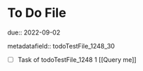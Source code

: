 # To Do File

due:: 2022-09-02

metadatafield:: todoTestFile_1248_30

- [ ] Task of todoTestFile_1248 1 [[Query me]]
